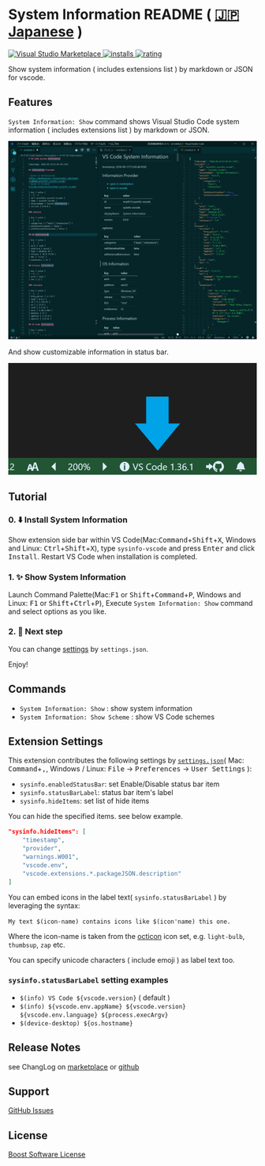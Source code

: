 # System Information README ( [🇯🇵 Japanese](https://github.com/wraith13/sysinfo-vscode/blob/master/README.ja.md) )

[![Visual Studio Marketplace](https://vsmarketplacebadge.apphb.com/version/wraith13.sysinfo-vscode.svg) ![installs](https://vsmarketplacebadge.apphb.com/installs/wraith13.sysinfo-vscode.svg) ![rating](https://vsmarketplacebadge.apphb.com/rating/wraith13.sysinfo-vscode.svg)](https://marketplace.visualstudio.com/items?itemName=wraith13.sysinfo-vscode)

Show system information ( includes extensions list ) by markdown or JSON for vscode.

## Features

`System Information: Show` command shows Visual Studio Code system information ( includes extensions list ) by markdown or JSON.

![screen shot](./images/screenshot.png)

And show customizable information in status bar.

![status bar item](./images/screenshot2.png)

## Tutorial

### 0. ⬇️ Install System Information

Show extension side bar within VS Code(Mac:<kbd>Command</kbd>+<kbd>Shift</kbd>+<kbd>X</kbd>, Windows and Linux: <kbd>Ctrl</kbd>+<kbd>Shift</kbd>+<kbd>X</kbd>), type `sysinfo-vscode` and press <kbd>Enter</kbd> and click <kbd>Install</kbd>. Restart VS Code when installation is completed.

### 1. ✨️ Show System Information

Launch Command Palette(Mac:<kbd>F1</kbd> or <kbd>Shift</kbd>+<kbd>Command</kbd>+<kbd>P</kbd>, Windows and Linux: <kbd>F1</kbd> or <kbd>Shift</kbd>+<kbd>Ctrl</kbd>+<kbd>P</kbd>), Execute `System Information: Show` command and select options as you like.

### 2. 🔧 Next step

You can change [settings](#extension-settings) by `settings.json`.

Enjoy!

## Commands

* `System Information: Show` : show system information
* `System Information: Show Scheme` : show VS Code schemes

## Extension Settings

This extension contributes the following settings by [`settings.json`](https://code.visualstudio.com/docs/customization/userandworkspace#_creating-user-and-workspace-settings)( Mac: <kbd>Command</kbd>+<kbd>,</kbd>, Windows / Linux: <kbd>File</kbd> -> <kbd>Preferences</kbd> -> <kbd>User Settings</kbd> ):

* `sysinfo.enabledStatusBar`: set Enable/Disable status bar item
* `sysinfo.statusBarLabel`: status bar item's label
* `sysinfo.hideItems`: set list of hide items

You can hide the specified items. see below example.

```json
"sysinfo.hideItems": [
    "timestamp",
    "provider",
    "warnings.W001",
    "vscode.env",
    "vscode.extensions.*.packageJSON.description"
]
```

You can embed icons in the label text( `sysinfo.statusBarLabel` ) by leveraging the syntax:

`My text $(icon-name) contains icons like $(icon'name) this one.`

Where the icon-name is taken from the [octicon](https://octicons.github.com) icon set, e.g. `light-bulb`, `thumbsup`, `zap` etc.

You can specify unicode characters ( include emoji ) as label text too.

### `sysinfo.statusBarLabel` setting examples

* `$(info) VS Code ${vscode.version}` ( default )
* `$(info) ${vscode.env.appName} ${vscode.version} ${vscode.env.language} ${process.execArgv}`
* `$(device-desktop) ${os.hostname}`

## Release Notes

see ChangLog on [marketplace](https://marketplace.visualstudio.com/items/wraith13.sysinfo-vscode/changelog) or [github](https://github.com/wraith13/sysinfo-vscode/blob/master/CHANGELOG.md)

## Support

[GitHub Issues](https://github.com/wraith13/sysinfo-vscode/issues)

## License

[Boost Software License](https://github.com/wraith13/sysinfo-vscode/blob/master/LICENSE_1_0.txt)
